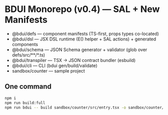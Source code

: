 # BDUI Monorepo (v0.4) — SAL + New Manifests

- @bdui/defs — component manifests (TS-first, props types co-located)
- @bdui/dsl — JSX DSL runtime (E() helper + SAL actions) + generated components
- @bdui/schema — JSON Schema generator + validator (glob over defs/src/**/*.ts)
- @bdui/transpiler — TSX → JSON contract bundler (esbuild)
- @bdui/cli — CLI (bdui gen/build/validate)
- sandbox/counter — sample project

## One command
```bash
npm i
npm run build:full
npm run bdui -- build sandbox/counter/src/entry.tsx -o sandbox/counter/contract.json --mode dev
```

